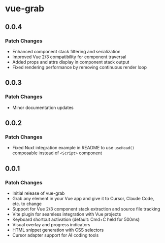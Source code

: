 # vue-grab

## 0.0.4

### Patch Changes

- Enhanced component stack filtering and serialization
- Improved Vue 2/3 compatibility for component traversal
- Added props and attrs display in component stack output
- Fixed rendering performance by removing continuous render loop

## 0.0.3

### Patch Changes

- Minor documentation updates

## 0.0.2

### Patch Changes

- Fixed Nuxt integration example in README to use `useHead()` composable instead of `<Script>` component

## 0.0.1

### Patch Changes

- Initial release of vue-grab
- Grab any element in your Vue app and give it to Cursor, Claude Code, etc. to change
- Support for Vue 2/3 component stack extraction and source file tracking
- Vite plugin for seamless integration with Vue projects
- Keyboard shortcut activation (default: Cmd+C held for 500ms)
- Visual overlay and progress indicators
- HTML snippet generation with CSS selectors
- Cursor adapter support for AI coding tools
